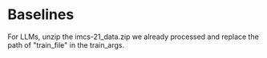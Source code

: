 # Baselines

For LLMs, unzip the imcs-21_data.zip we already processed and replace the path of "train_file" in the train_args. 
